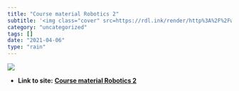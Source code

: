 ```yaml
---
title: "Course material Robotics 2"
subtitle: '<img class="cover" src=https://rdl.ink/render/http%3A%2F%2Fwww.diag.uniroma1.it%2F~deluca%2Frob2_en%...'
category: "uncategorized"
tags: []
date: "2021-04-06"
type: "rain"
---
```

<img class="cover" src=https://rdl.ink/render/http%3A%2F%2Fwww.diag.uniroma1.it%2F~deluca%2Frob2_en%2Fmaterial_rob2_en.html>


* **Link to site:** **[Course material Robotics 2](http://www.diag.uniroma1.it/~deluca/rob2_en/material_rob2_en.html)**